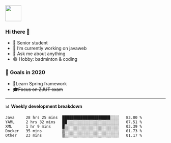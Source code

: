 <img src="https://github.com/egoist/egoist/raw/master/balloon.gif" width="50">

### Hi there 🐏

- 🌱 Senior student
- 🔭 I’m currently working on javaweb
- 💬 Ask me about anything
- 😄 Hobby: badminton & coding

### 🚀 Goals in 2020
+ 🍃Learn Spring framework
+ ~~🎓Focus on ZJUT exam~~
-------

📊 **Weekly development breakdown**
<!--START_SECTION:waka-->
```text
Java     28 hrs 25 mins  █████████████████████░░░░   83.80 % 
YAML     2 hrs 32 mins   ██░░░░░░░░░░░░░░░░░░░░░░░   07.51 % 
XML      1 hr 9 mins     █░░░░░░░░░░░░░░░░░░░░░░░░   03.39 % 
Docker   35 mins         ▒░░░░░░░░░░░░░░░░░░░░░░░░   01.73 % 
Other    23 mins         ▒░░░░░░░░░░░░░░░░░░░░░░░░   01.17 % 
```
<!--END_SECTION:waka-->
